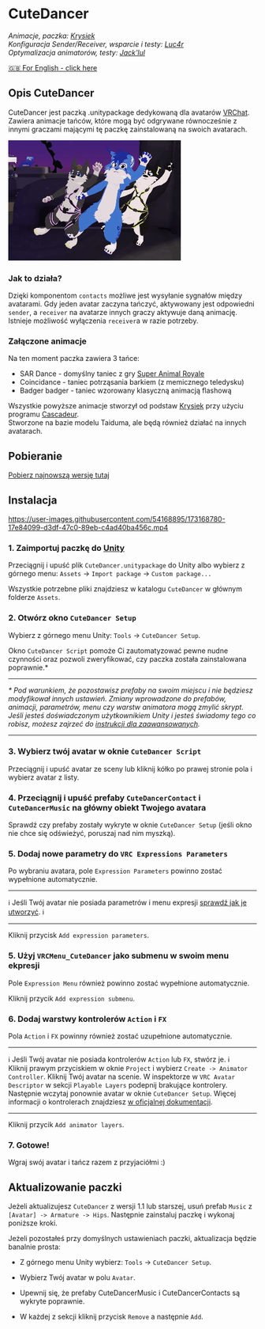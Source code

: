 # **CuteDancer**

_Animacje, paczka: [Krysiek](https://github.com/Krysiek)  
Konfiguracja Sender/Receiver, wsparcie i testy: [Luc4r](https://github.com/Luc4r)  
Optymalizacja animatorów, testy: [Jack'lul](https://github.com/jacklul)_

[🇬🇧 For English - click here](/README.md)

## Opis CuteDancer

CuteDancer jest paczką .unitypackage dedykowaną dla avatarów [VRChat](https://hello.vrchat.com/). Zawiera animacje tańców, które mogą być odgrywane równocześnie z innymi graczami mającymi tę paczkę zainstalowaną na swoich avatarach.

![promo anim](docs/images/cutedancer.gif)

### Jak to działa?

Dzięki komponentom `contacts` możliwe jest wysyłanie sygnałów między avatarami. Gdy jeden avatar zaczyna tańczyć, aktywowany jest odpowiedni `sender`, a `receiver` na avatarze innych graczy aktywuje daną animację. Istnieje możliwość wyłączenia `receiver`a w razie potrzeby.

### Załączone animacje

Na ten moment paczka zawiera 3 tańce:
- SAR Dance - domyślny taniec z gry [Super Animal Royale](https://animalroyale.com/)
- Coincidance - taniec potrząsania barkiem (z memicznego teledysku)
- Badger badger - taniec wzorowany klasyczną animacją flashową

Wszystkie powyższe animacje stworzył od podstaw [Krysiek](https://github.com/Krysiek) przy użyciu programu [Cascadeur](https://cascadeur.com/).  
Stworzone na bazie modelu Taiduma, ale będą również działać na innych avatarach.

## Pobieranie

[Pobierz najnowszą wersję tutaj](https://github.com/Krysiek/CuteDancer/releases)

## Instalacja

https://user-images.githubusercontent.com/54168895/173168780-17e84099-d3df-47c0-89eb-c4ad40ba456c.mp4

### 1. **Zaimportuj paczkę do [Unity](https://unity.com/)**

Przeciągnij i upuść plik `CuteDancer.unitypackage` do Unity albo wybierz z górnego menu: `Assets` -> `Import package` -> `Custom package...`

Wszystkie potrzebne pliki znajdziesz w katalogu `CuteDancer` w głównym folderze `Assets`.

### 2. **Otwórz okno `CuteDancer Setup`**

Wybierz z górnego menu Unity: `Tools` -> `CuteDancer Setup`.

Okno `CuteDancer Script` pomoże Ci zautomatyzować pewne nudne czynności oraz pozwoli zweryfikować, czy paczka została zainstalowana poprawnie.\*

___
_\* Pod warunkiem, że pozostawisz prefaby na swoim miejscu i nie będziesz modyfikował innych ustawień. Zmiany wprowadzone do prefabów, animacji, parametrów, menu czy warstw animatora mogą zmylić skrypt. Jeśli jesteś doświadczonym użytkownikiem Unity i jesteś świadomy tego co robisz, możesz zajrzeć do [instrukcji dla zaawansowanych](docs/README.old.md)._
___

### 3. **Wybierz twój avatar w oknie `CuteDancer Script`**

Przeciągnij i upuść avatar ze sceny lub kliknij kółko po prawej stronie pola i wybierz avatar z listy.

### 4. **Przeciągnij i upuść prefaby `CuteDancerContact` i `CuteDancerMusic` na główny obiekt Twojego avatara**

Sprawdź czy prefaby zostały wykryte w oknie `CuteDancer Setup` (jeśli okno nie chce się odświeżyć, poruszaj nad nim myszką).

### 5. **Dodaj nowe parametry do `VRC Expressions Parameters`**

Po wybraniu avatara, pole `Expression Parameters` powinno zostać wypełnione automatycznie.
___
ℹ️ Jeśli Twój avatar nie posiada parametrów i menu expresji [sprawdź jak je utworzyć](https://docs.vrchat.com/docs/expression-menu-and-controls#creating-an-expression-menu). ℹ️
___

Kliknij przycisk `Add expression parameters`.

### 5. **Użyj `VRCMenu_CuteDancer` jako submenu w swoim menu ekpresji**

Pole `Expression Menu` również powinno zostać wypełnione automatycznie.

Kliknij przycik `Add expression submenu`.

### 6. **Dodaj warstwy kontrolerów `Action` i `FX`**

Pola `Action` i `FX` powinny również zostać uzupełnione automatycznie.

___
ℹ️ Jeśli Twój avatar nie posiada kontrolerów `Action` lub `FX`, stwórz je. ℹ️  
Kliknij prawym przyciskiem w oknie `Project` i wybierz `Create -> Animator Controller`. Kliknij Twój avatar na scenie. W inspektorze w `VRC Avatar Descriptor` w sekcji `Playable Layers` podepnij brakujące kontrolery. Następnie wczytaj ponownie avatar w oknie `CuteDancer Setup`. Więcej informacji o kontrolerach znajdziesz [w oficjalnej dokumentacji](https://docs.vrchat.com/docs/playable-layers).
___

Kliknij przycik `Add animator layers`.

### 7. **Gotowe!**

Wgraj swój avatar i tańcz razem z przyjaciółmi :)

## Aktualizowanie paczki

Jeżeli aktualizujesz `CuteDancer` z wersji 1.1 lub starszej, usuń prefab `Music` z `[Avatar] -> Armature -> Hips`. Następnie zainstaluj paczkę i wykonaj poniższe kroki.

Jeżeli pozostałeś przy domyślnych ustawieniach paczki, aktualizacja będzie banalnie prosta:

- Z górnego menu Unity wybierz: `Tools` -> `CuteDancer Setup`.

- Wybierz Twój avatar w polu `Avatar`.

- Upewnij się, że prefaby CuteDancerMusic i CuteDancerContacts są wykryte poprawnie.

- W każdej z sekcji kliknij przycisk `Remove` a następnie `Add`.